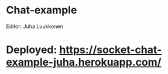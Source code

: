 # Chat-example

Editor: Juha Luukkonen

# Deployed: https://socket-chat-example-juha.herokuapp.com/

